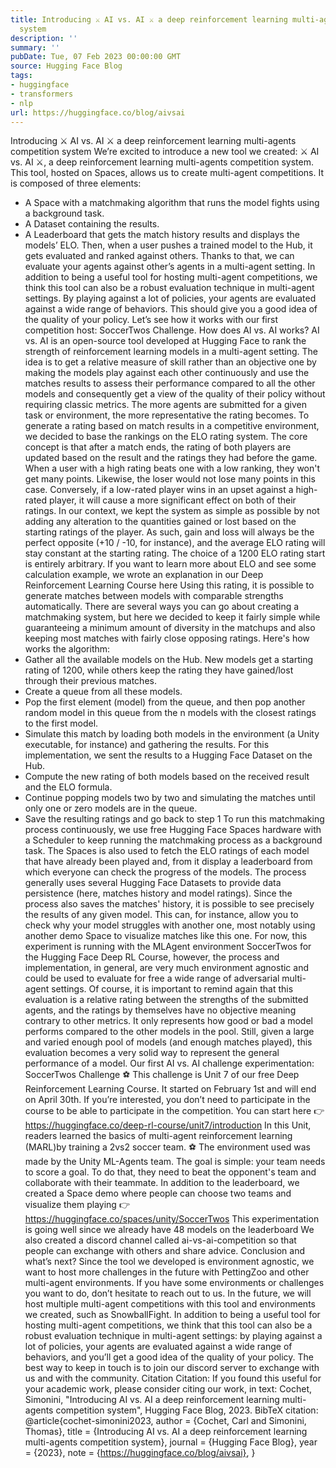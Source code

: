 ```yaml
---
title: Introducing ⚔️ AI vs. AI ⚔️ a deep reinforcement learning multi-agents competition
  system
description: ''
summary: ''
pubDate: Tue, 07 Feb 2023 00:00:00 GMT
source: Hugging Face Blog
tags:
- huggingface
- transformers
- nlp
url: https://huggingface.co/blog/aivsai
---
```


Introducing ⚔️ AI vs. AI ⚔️ a deep reinforcement learning multi-agents competition system
We’re excited to introduce a new tool we created: ⚔️ AI vs. AI ⚔️, a deep reinforcement learning multi-agents competition system.
This tool, hosted on Spaces, allows us to create multi-agent competitions. It is composed of three elements:
- A Space with a matchmaking algorithm that runs the model fights using a background task.
- A Dataset containing the results.
- A Leaderboard that gets the match history results and displays the models’ ELO.
Then, when a user pushes a trained model to the Hub, it gets evaluated and ranked against others. Thanks to that, we can evaluate your agents against other’s agents in a multi-agent setting.
In addition to being a useful tool for hosting multi-agent competitions, we think this tool can also be a robust evaluation technique in multi-agent settings. By playing against a lot of policies, your agents are evaluated against a wide range of behaviors. This should give you a good idea of the quality of your policy.
Let’s see how it works with our first competition host: SoccerTwos Challenge.
How does AI vs. AI works?
AI vs. AI is an open-source tool developed at Hugging Face to rank the strength of reinforcement learning models in a multi-agent setting.
The idea is to get a relative measure of skill rather than an objective one by making the models play against each other continuously and use the matches results to assess their performance compared to all the other models and consequently get a view of the quality of their policy without requiring classic metrics.
The more agents are submitted for a given task or environment, the more representative the rating becomes.
To generate a rating based on match results in a competitive environment, we decided to base the rankings on the ELO rating system.
The core concept is that after a match ends, the rating of both players are updated based on the result and the ratings they had before the game. When a user with a high rating beats one with a low ranking, they won't get many points. Likewise, the loser would not lose many points in this case.
Conversely, if a low-rated player wins in an upset against a high-rated player, it will cause a more significant effect on both of their ratings.
In our context, we kept the system as simple as possible by not adding any alteration to the quantities gained or lost based on the starting ratings of the player. As such, gain and loss will always be the perfect opposite (+10 / -10, for instance), and the average ELO rating will stay constant at the starting rating. The choice of a 1200 ELO rating start is entirely arbitrary.
If you want to learn more about ELO and see some calculation example, we wrote an explanation in our Deep Reinforcement Learning Course here
Using this rating, it is possible to generate matches between models with comparable strengths automatically. There are several ways you can go about creating a matchmaking system, but here we decided to keep it fairly simple while guaranteeing a minimum amount of diversity in the matchups and also keeping most matches with fairly close opposing ratings.
Here's how works the algorithm:
- Gather all the available models on the Hub. New models get a starting rating of 1200, while others keep the rating they have gained/lost through their previous matches.
- Create a queue from all these models.
- Pop the first element (model) from the queue, and then pop another random model in this queue from the n models with the closest ratings to the first model.
- Simulate this match by loading both models in the environment (a Unity executable, for instance) and gathering the results. For this implementation, we sent the results to a Hugging Face Dataset on the Hub.
- Compute the new rating of both models based on the received result and the ELO formula.
- Continue popping models two by two and simulating the matches until only one or zero models are in the queue.
- Save the resulting ratings and go back to step 1
To run this matchmaking process continuously, we use free Hugging Face Spaces hardware with a Scheduler to keep running the matchmaking process as a background task.
The Spaces is also used to fetch the ELO ratings of each model that have already been played and, from it display a leaderboard from which everyone can check the progress of the models.
The process generally uses several Hugging Face Datasets to provide data persistence (here, matches history and model ratings).
Since the process also saves the matches' history, it is possible to see precisely the results of any given model. This can, for instance, allow you to check why your model struggles with another one, most notably using another demo Space to visualize matches like this one.
For now, this experiment is running with the MLAgent environment SoccerTwos for the Hugging Face Deep RL Course, however, the process and implementation, in general, are very much environment agnostic and could be used to evaluate for free a wide range of adversarial multi-agent settings.
Of course, it is important to remind again that this evaluation is a relative rating between the strengths of the submitted agents, and the ratings by themselves have no objective meaning contrary to other metrics. It only represents how good or bad a model performs compared to the other models in the pool. Still, given a large and varied enough pool of models (and enough matches played), this evaluation becomes a very solid way to represent the general performance of a model.
Our first AI vs. AI challenge experimentation: SoccerTwos Challenge ⚽
This challenge is Unit 7 of our free Deep Reinforcement Learning Course. It started on February 1st and will end on April 30th.
If you’re interested, you don’t need to participate in the course to be able to participate in the competition. You can start here 👉 https://huggingface.co/deep-rl-course/unit7/introduction
In this Unit, readers learned the basics of multi-agent reinforcement learning (MARL)by training a 2vs2 soccer team. ⚽
The environment used was made by the Unity ML-Agents team. The goal is simple: your team needs to score a goal. To do that, they need to beat the opponent's team and collaborate with their teammate.
In addition to the leaderboard, we created a Space demo where people can choose two teams and visualize them playing 👉https://huggingface.co/spaces/unity/SoccerTwos
This experimentation is going well since we already have 48 models on the leaderboard
We also created a discord channel called ai-vs-ai-competition so that people can exchange with others and share advice.
Conclusion and what’s next?
Since the tool we developed is environment agnostic, we want to host more challenges in the future with PettingZoo and other multi-agent environments. If you have some environments or challenges you want to do, don’t hesitate to reach out to us.
In the future, we will host multiple multi-agent competitions with this tool and environments we created, such as SnowballFight.
In addition to being a useful tool for hosting multi-agent competitions, we think that this tool can also be a robust evaluation technique in multi-agent settings: by playing against a lot of policies, your agents are evaluated against a wide range of behaviors, and you’ll get a good idea of the quality of your policy.
The best way to keep in touch is to join our discord server to exchange with us and with the community.
Citation
Citation: If you found this useful for your academic work, please consider citing our work, in text:
Cochet, Simonini, "Introducing AI vs. AI a deep reinforcement learning multi-agents competition system", Hugging Face Blog, 2023.
BibTeX citation:
@article{cochet-simonini2023,
author = {Cochet, Carl and Simonini, Thomas},
title = {Introducing AI vs. AI a deep reinforcement learning multi-agents competition system},
journal = {Hugging Face Blog},
year = {2023},
note = {https://huggingface.co/blog/aivsai},
}